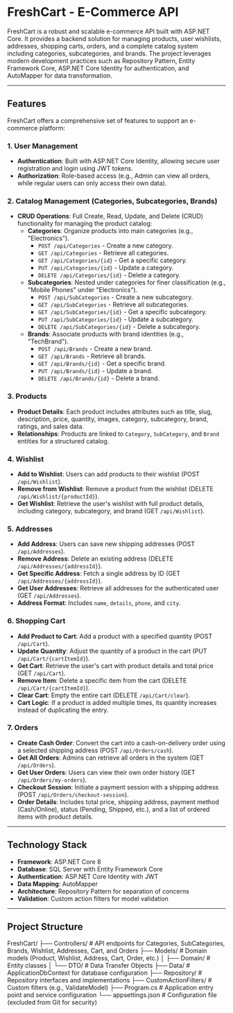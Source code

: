 # FreshCart - E-Commerce API

FreshCart is a robust and scalable e-commerce API built with ASP.NET Core. It provides a backend solution for managing products, user wishlists, addresses, shopping carts, orders, and a complete catalog system including categories, subcategories, and brands. The project leverages modern development practices such as Repository Pattern, Entity Framework Core, ASP.NET Core Identity for authentication, and AutoMapper for data transformation.

---

## Features

FreshCart offers a comprehensive set of features to support an e-commerce platform:

### 1. **User Management**
- **Authentication**: Built with ASP.NET Core Identity, allowing secure user registration and login using JWT tokens.
- **Authorization**: Role-based access (e.g., Admin can view all orders, while regular users can only access their own data).

### 2. **Catalog Management (Categories, Subcategories, Brands)**
- **CRUD Operations**: Full Create, Read, Update, and Delete (CRUD) functionality for managing the product catalog:
  - **Categories**: Organize products into main categories (e.g., "Electronics").
    - `POST /api/Categories` - Create a new category.
    - `GET /api/Categories` - Retrieve all categories.
    - `GET /api/Categories/{id}` - Get a specific category.
    - `PUT /api/Categories/{id}` - Update a category.
    - `DELETE /api/Categories/{id}` - Delete a category.
  - **Subcategories**: Nested under categories for finer classification (e.g., "Mobile Phones" under "Electronics").
    - `POST /api/SubCategories` - Create a new subcategory.
    - `GET /api/SubCategories` - Retrieve all subcategories.
    - `GET /api/SubCategories/{id}` - Get a specific subcategory.
    - `PUT /api/SubCategories/{id}` - Update a subcategory.
    - `DELETE /api/SubCategories/{id}` - Delete a subcategory.
  - **Brands**: Associate products with brand identities (e.g., "TechBrand").
    - `POST /api/Brands` - Create a new brand.
    - `GET /api/Brands` - Retrieve all brands.
    - `GET /api/Brands/{id}` - Get a specific brand.
    - `PUT /api/Brands/{id}` - Update a brand.
    - `DELETE /api/Brands/{id}` - Delete a brand.

### 3. **Products**
- **Product Details**: Each product includes attributes such as title, slug, description, price, quantity, images, category, subcategory, brand, ratings, and sales data.
- **Relationships**: Products are linked to `Category`, `SubCategory`, and `Brand` entities for a structured catalog.

### 4. **Wishlist**
- **Add to Wishlist**: Users can add products to their wishlist (POST `/api/Wishlist`).
- **Remove from Wishlist**: Remove a product from the wishlist (DELETE `/api/Wishlist/{productId}`).
- **Get Wishlist**: Retrieve the user's wishlist with full product details, including category, subcategory, and brand (GET `/api/Wishlist`).

### 5. **Addresses**
- **Add Address**: Users can save new shipping addresses (POST `/api/Addresses`).
- **Remove Address**: Delete an existing address (DELETE `/api/Addresses/{addressId}`).
- **Get Specific Address**: Fetch a single address by ID (GET `/api/Addresses/{addressId}`).
- **Get User Addresses**: Retrieve all addresses for the authenticated user (GET `/api/Addresses`).
- **Address Format**: Includes `name`, `details`, `phone`, and `city`.

### 6. **Shopping Cart**
- **Add Product to Cart**: Add a product with a specified quantity (POST `/api/Cart`).
- **Update Quantity**: Adjust the quantity of a product in the cart (PUT `/api/Cart/{cartItemId}`).
- **Get Cart**: Retrieve the user's cart with product details and total price (GET `/api/Cart`).
- **Remove Item**: Delete a specific item from the cart (DELETE `/api/Cart/{cartItemId}`).
- **Clear Cart**: Empty the entire cart (DELETE `/api/Cart/clear`).
- **Cart Logic**: If a product is added multiple times, its quantity increases instead of duplicating the entry.

### 7. **Orders**
- **Create Cash Order**: Convert the cart into a cash-on-delivery order using a selected shipping address (POST `/api/Orders/cash`).
- **Get All Orders**: Admins can retrieve all orders in the system (GET `/api/Orders`).
- **Get User Orders**: Users can view their own order history (GET `/api/Orders/my-orders`).
- **Checkout Session**: Initiate a payment session with a shipping address (POST `/api/Orders/checkout-session`).
- **Order Details**: Includes total price, shipping address, payment method (Cash/Online), status (Pending, Shipped, etc.), and a list of ordered items with product details.

---

## Technology Stack

- **Framework**: ASP.NET Core 8
- **Database**: SQL Server with Entity Framework Core
- **Authentication**: ASP.NET Core Identity with JWT
- **Data Mapping**: AutoMapper
- **Architecture**: Repository Pattern for separation of concerns
- **Validation**: Custom action filters for model validation

---

## Project Structure
FreshCart/
├── Controllers/         # API endpoints for Categories, SubCategories, Brands, Wishlist, Addresses, Cart, and Orders
├── Models/              # Domain models (Product, Wishlist, Address, Cart, Order, etc.)
│   ├── Domain/         # Entity classes
│   └── DTO/            # Data Transfer Objects
├── Data/               # ApplicationDbContext for database configuration
├── Repository/         # Repository interfaces and implementations
├── CustomActionFilters/ # Custom filters (e.g., ValidateModel)
├── Program.cs          # Application entry point and service configuration
└── appsettings.json    # Configuration file (excluded from Git for security)

